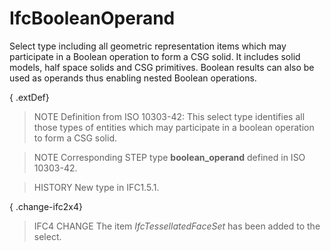 # IfcBooleanOperand

Select type including all geometric representation items which may participate in a Boolean operation to form a CSG solid. It includes solid models, half space solids and CSG primitives. Boolean results can also be used as operands thus enabling nested Boolean operations.

{ .extDef}
> NOTE  Definition from ISO 10303-42:
> This select type identifies all those types of entities which may participate in a boolean operation to form a CSG solid.

> NOTE  Corresponding STEP type **boolean_operand** defined in ISO 10303-42.

> HISTORY  New type in IFC1.5.1.

{ .change-ifc2x4}
> IFC4 CHANGE  The item _IfcTessellatedFaceSet_ has been added to the select.
